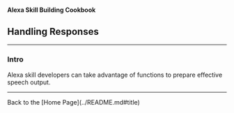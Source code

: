 #### Alexa Skill Building Cookbook
## Handling Responses <a id="title"></a>
<hr />

### Intro <a id="intro"></a>
Alexa skill developers can take advantage of functions to prepare effective speech output.



<hr />
Back to the [Home Page](../README.md#title)

